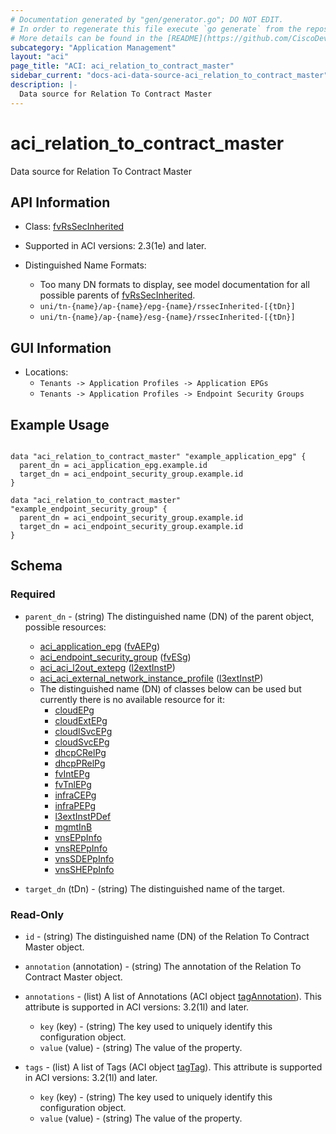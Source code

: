 ```yaml
---
# Documentation generated by "gen/generator.go"; DO NOT EDIT.
# In order to regenerate this file execute `go generate` from the repository root.
# More details can be found in the [README](https://github.com/CiscoDevNet/terraform-provider-aci/blob/master/README.md).
subcategory: "Application Management"
layout: "aci"
page_title: "ACI: aci_relation_to_contract_master"
sidebar_current: "docs-aci-data-source-aci_relation_to_contract_master"
description: |-
  Data source for Relation To Contract Master
---
```


# aci_relation_to_contract_master #

Data source for Relation To Contract Master

## API Information ##

* Class: [fvRsSecInherited](https://pubhub.devnetcloud.com/media/model-doc-latest/docs/app/index.html#/objects/fvRsSecInherited/overview)

* Supported in ACI versions: 2.3(1e) and later.

* Distinguished Name Formats:
  - Too many DN formats to display, see model documentation for all possible parents of [fvRsSecInherited](https://pubhub.devnetcloud.com/media/model-doc-latest/docs/app/index.html#/objects/fvRsSecInherited/overview).
  - `uni/tn-{name}/ap-{name}/epg-{name}/rssecInherited-[{tDn}]`
  - `uni/tn-{name}/ap-{name}/esg-{name}/rssecInherited-[{tDn}]`

## GUI Information ##

* Locations:
  - `Tenants -> Application Profiles -> Application EPGs`
  - `Tenants -> Application Profiles -> Endpoint Security Groups`

## Example Usage ##

```hcl

data "aci_relation_to_contract_master" "example_application_epg" {
  parent_dn = aci_application_epg.example.id
  target_dn = aci_endpoint_security_group.example.id
}

data "aci_relation_to_contract_master" "example_endpoint_security_group" {
  parent_dn = aci_endpoint_security_group.example.id
  target_dn = aci_endpoint_security_group.example.id
}

```

## Schema ##

### Required ###

* `parent_dn` - (string) The distinguished name (DN) of the parent object, possible resources:
  - [aci_application_epg](https://registry.terraform.io/providers/CiscoDevNet/aci/latest/docs/resources/application_epg) ([fvAEPg](https://pubhub.devnetcloud.com/media/model-doc-latest/docs/app/index.html#/objects/fvAEPg/overview))
  - [aci_endpoint_security_group](https://registry.terraform.io/providers/CiscoDevNet/aci/latest/docs/resources/endpoint_security_group) ([fvESg](https://pubhub.devnetcloud.com/media/model-doc-latest/docs/app/index.html#/objects/fvESg/overview))
  - [aci_aci_l2out_extepg](https://registry.terraform.io/providers/CiscoDevNet/aci/latest/docs/resources/aci_l2out_extepg) ([l2extInstP](https://pubhub.devnetcloud.com/media/model-doc-latest/docs/app/index.html#/objects/l2extInstP/overview))
  - [aci_aci_external_network_instance_profile](https://registry.terraform.io/providers/CiscoDevNet/aci/latest/docs/resources/aci_external_network_instance_profile) ([l3extInstP](https://pubhub.devnetcloud.com/media/model-doc-latest/docs/app/index.html#/objects/l3extInstP/overview))
  - The distinguished name (DN) of classes below can be used but currently there is no available resource for it:
    - [cloudEPg](https://pubhub.devnetcloud.com/media/model-doc-latest/docs/app/index.html#/objects/cloudEPg/overview)
    - [cloudExtEPg](https://pubhub.devnetcloud.com/media/model-doc-latest/docs/app/index.html#/objects/cloudExtEPg/overview)
    - [cloudISvcEPg](https://pubhub.devnetcloud.com/media/model-doc-latest/docs/app/index.html#/objects/cloudISvcEPg/overview)
    - [cloudSvcEPg](https://pubhub.devnetcloud.com/media/model-doc-latest/docs/app/index.html#/objects/cloudSvcEPg/overview)
    - [dhcpCRelPg](https://pubhub.devnetcloud.com/media/model-doc-latest/docs/app/index.html#/objects/dhcpCRelPg/overview)
    - [dhcpPRelPg](https://pubhub.devnetcloud.com/media/model-doc-latest/docs/app/index.html#/objects/dhcpPRelPg/overview)
    - [fvIntEPg](https://pubhub.devnetcloud.com/media/model-doc-latest/docs/app/index.html#/objects/fvIntEPg/overview)
    - [fvTnlEPg](https://pubhub.devnetcloud.com/media/model-doc-latest/docs/app/index.html#/objects/fvTnlEPg/overview)
    - [infraCEPg](https://pubhub.devnetcloud.com/media/model-doc-latest/docs/app/index.html#/objects/infraCEPg/overview)
    - [infraPEPg](https://pubhub.devnetcloud.com/media/model-doc-latest/docs/app/index.html#/objects/infraPEPg/overview)
    - [l3extInstPDef](https://pubhub.devnetcloud.com/media/model-doc-latest/docs/app/index.html#/objects/l3extInstPDef/overview)
    - [mgmtInB](https://pubhub.devnetcloud.com/media/model-doc-latest/docs/app/index.html#/objects/mgmtInB/overview)
    - [vnsEPpInfo](https://pubhub.devnetcloud.com/media/model-doc-latest/docs/app/index.html#/objects/vnsEPpInfo/overview)
    - [vnsREPpInfo](https://pubhub.devnetcloud.com/media/model-doc-latest/docs/app/index.html#/objects/vnsREPpInfo/overview)
    - [vnsSDEPpInfo](https://pubhub.devnetcloud.com/media/model-doc-latest/docs/app/index.html#/objects/vnsSDEPpInfo/overview)
    - [vnsSHEPpInfo](https://pubhub.devnetcloud.com/media/model-doc-latest/docs/app/index.html#/objects/vnsSHEPpInfo/overview)

* `target_dn` (tDn) - (string) The distinguished name of the target.

### Read-Only ###

* `id` - (string) The distinguished name (DN) of the Relation To Contract Master object.
* `annotation` (annotation) - (string) The annotation of the Relation To Contract Master object.

* `annotations` - (list) A list of Annotations (ACI object [tagAnnotation](https://pubhub.devnetcloud.com/media/model-doc-latest/docs/app/index.html#/objects/tagAnnotation/overview)). This attribute is supported in ACI versions: 3.2(1l) and later.
  * `key` (key) - (string) The key used to uniquely identify this configuration object.
  * `value` (value) - (string) The value of the property.

* `tags` - (list) A list of Tags (ACI object [tagTag](https://pubhub.devnetcloud.com/media/model-doc-latest/docs/app/index.html#/objects/tagTag/overview)). This attribute is supported in ACI versions: 3.2(1l) and later.
  * `key` (key) - (string) The key used to uniquely identify this configuration object.
  * `value` (value) - (string) The value of the property.
